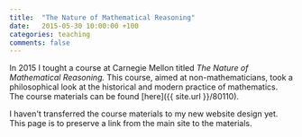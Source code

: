```yaml
---
title:  "The Nature of Mathematical Reasoning"
date:   2015-05-30 10:00:00 +100
categories: teaching 
comments: false
---
```


In 2015 I tought a course at Carnegie Mellon titled *The Nature of Mathematical Reasoning.* This
course, aimed at non-mathematicians, took a philosophical look at the historical and modern practice
of mathematics. The course materials can be found [here]({{ site.url }}/80110).

I haven't transferred the course materials to my new website design yet. This page is to preserve a
link from the main site to the materials.